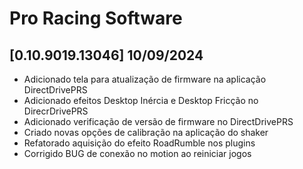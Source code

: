# Pro Racing Software

## [0.10.9019.13046] 10/09/2024

 - Adicionado tela para atualização de firmware na aplicação DirectDrivePRS
 - Adicionado efeitos Desktop Inércia e Desktop Fricção no DirecrDrivePRS
 - Adicionado verificação de versão de firmware no DirectDrivePRS
 - Criado novas opções de calibração na aplicação do shaker
 - Refatorado aquisição do efeito RoadRumble nos plugins
 - Corrigido BUG de conexão no motion ao reiniciar jogos
